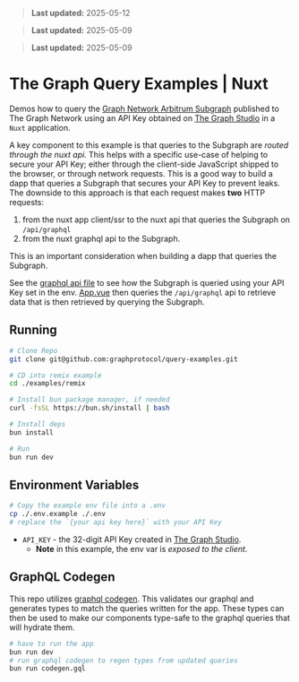 > **Last updated:** 2025-05-12

> **Last updated:** 2025-05-09

> **Last updated:** 2025-05-09

# The Graph Query Examples | Nuxt

Demos how to query the [Graph Network Arbitrum Subgraph](https://thegraph.com/explorer/subgraphs/DZz4kDTdmzWLWsV373w2bSmoar3umKKH9y82SUKr5qmp?view=Playground&chain=arbitrum-one) published to The Graph Network using an API Key obtained on [The Graph Studio](https://thegraph.com/studio) in a `Nuxt` application.

A key component to this example is that queries to the Subgraph are _routed through the nuxt api._
This helps with a specific use-case of helping to secure your API Key; either through the client-side JavaScript shipped to the browser, or through network requests. This is a good way to build a dapp that queries a Subgraph that secures your API Key to prevent leaks.
The downside to this approach is that each request makes **two** HTTP requests:

1. from the nuxt app client/ssr to the nuxt api that queries the Subgraph on `/api/graphql`
2. from the nuxt graphql api to the Subgraph.

This is an important consideration when building a dapp that queries the Subgraph.

See the [graphql api file](./server/api/graphql.post.ts) to see how the Subgraph is queried using your API Key set in the env. [App.vue](./app.vue) then queries the `/api/graphql` api to retrieve data that is then retrieved by querying the Subgraph.

## Running

```bash
# Clone Repo
git clone git@github.com:graphprotocol/query-examples.git

# CD into remix example
cd ./examples/remix

# Install bun package manager, if needed
curl -fsSL https://bun.sh/install | bash

# Install deps
bun install

# Run
bun run dev
```

## Environment Variables

```bash
# Copy the example env file into a .env
cp ./.env.example ./.env
# replace the `{your api key here}` with your API Key
```

- `API_KEY` - the 32-digit API Key created in [The Graph Studio](https://thegraph.com/studio).
  - **Note** in this example, the env var is _exposed to the client_.

## GraphQL Codegen

This repo utilizes [graphql codegen](https://the-guild.dev/graphql/codegen). This validates our graphql and generates types to match the queries written for the app. These types can then be used to make our components type-safe to the graphql queries that will hydrate them.

```bash
# have to run the app
bun run dev
# run graphql codegen to regen types from updated queries
bun run codegen.gql
```
